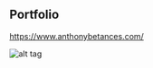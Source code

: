 ## Portfolio
https://www.anthonybetances.com/

![alt tag](https://github.com/anthonybetances/portfolio/blob/master/Screen%20Shot%202019-12-13%20at%2012.12.04%20AM.png)
